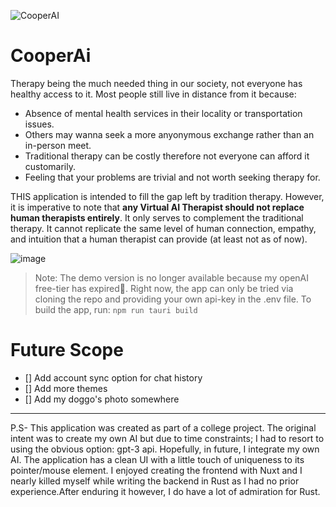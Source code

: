 ![CooperAI](https://github.com/kinxyo/CooperAI/assets/90744941/51aa36b1-dc35-4d16-9332-27102a4164b5)

# CooperAi

Therapy being the much needed thing in our society, not everyone has healthy access to it. Most people still live in distance from it because:
- Absence of mental health services in their locality or transportation issues.
- Others may wanna seek a more anyonymous exchange rather than an in-person meet.
- Traditional therapy can be costly therefore not everyone can afford it customarily.
- Feeling that your problems are trivial and not worth seeking therapy for.

THIS application is intended to fill the gap left by tradition therapy. However, it is imperative to note that **any Virtual AI Therapist should not replace human therapists entirely**. It only serves to complement the traditional therapy. It cannot replicate the same level of human connection, empathy, and intuition that a human therapist can provide (at least not as of now).

![image](https://github.com/kinxyo/CooperAI/assets/90744941/29f52ed9-8e73-4c7a-a8f5-4aca5807825f)

> Note: The demo version is no longer available because my openAI free-tier has expired🥲. Right now, the app can only be tried via cloning the repo and providing your own api-key in the .env file. To build the app, run: `npm run tauri build`

Future Scope
============

- [] Add account sync option for chat history
- [] Add more themes
- [] Add my doggo's photo somewhere

---
P.S- This application was created as part of a college project. The original intent was to create my own AI but due to time constraints; I had to resort to using the obvious option: gpt-3 api. Hopefully, in future, I integrate my own AI. The application has a clean UI with a little touch of uniqueness to its pointer/mouse element. I enjoyed creating the frontend with Nuxt and I nearly killed myself while writing the backend in Rust as I had no prior experience.After enduring it however, I do have a lot of admiration for Rust.

